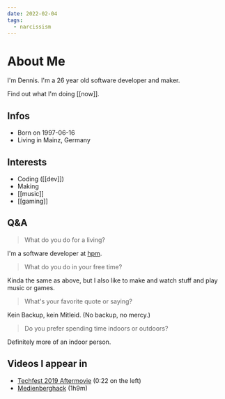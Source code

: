 ```yaml
---
date: 2022-02-04
tags:
  - narcissism
---
```


# About Me

I'm Dennis. I'm a 26 year old software developer and maker.

Find out what I'm doing [[now]]. 

## Infos
- Born on 1997-06-16
- Living in Mainz, Germany

## Interests
- Coding ([[dev]])
- Making
- [[music]]
- [[gaming]]

## Q&A

> What do you do for a living?

I'm a software developer at [hpm](https://hpm.agency/).

> What do you do in your free time?

Kinda the same as above, but I also like to make and watch stuff and play music or games.

> What's your favorite quote or saying?

Kein Backup, kein Mitleid. (No backup, no mercy.)

> Do you prefer spending time indoors or outdoors?

Definitely more of an indoor person.

## Videos I appear in

- [Techfest 2019 Aftermovie](https://youtu.be/Xome8IQpqhI?t=21) (0:22 on the left)
- [Medienberghack](https://fb.watch/k3j6CB-NTd/) (1h9m)